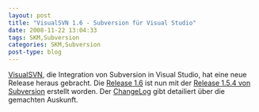 ```yaml
---
layout: post
title: "VisualSVN 1.6 - Subversion für Visual Studio"
date: 2008-11-22 13:04:33
tags: SKM,Subversion
categories: SKM,Subversion
post-type: blog
---
```

[VisualSVN](http://www.visualsvn.com/visualsvn/), die Integration von Subversion in Visual Studio, hat eine neue Release heraus gebracht. 
Die [Release 1.6](http://www.visualsvn.com/visualsvn/changes/1.6/) ist nun mit der [Release 1.5.4 von Subversion](http://subversion.tirgirs.org) erstellt worden. 
Der [ChangeLog](http://www.visualsvn.com/visualsvn/changes/) gibt detailiert über die gemachten Auskunft.
